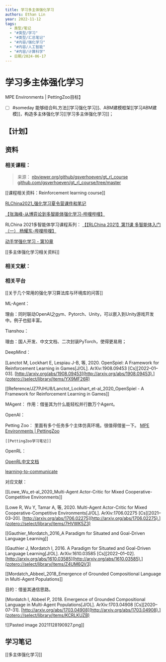 ```yaml
---
title: 学习多主体强化学习
authors: Ethan Lin
year: 2022-11-12
tags:
  - 类型/笔记
  - "#类型/学习"
  - "#类型/汇总笔记"
  - "#内容/强化学习"
  - "#内容/人工智能"
  - "#内容/计算科学"
  - 日期/2024-06-17
---
```



# 学习多主体强化学习



MPE Environments | PettingZoo目标】


- [ ] #someday 能够结合RL方法[[学习强化学习]]、ABM建模框架[[学习ABM建模]]，构造多主体强化学习[[学习多主体强化学习]]；

## 【计划】


## 资料




### 相关课程：


> 来源：
> [nbviewer.org/github/gsverhoeven/gt_rl_course](https://nbviewer.org/github/gsverhoeven/gt_rl_course)
> [github.com/gsverhoeven/gt_rl_course/tree/master](https://github.com/gsverhoeven/gt_rl_course/tree/master/)


[[课程相关资料：Reinforcement learning course]]



[RLChina2021_强化学习夏令营课件和笔记](file:///Users/ethan/Documents/CoreFiles/ReadingsFile/计算科学/多智能体强化学习/RLChina2021_强化学习夏令营课件和笔记)

[【张海峰-从博弈论到多智能体强化学习-哔哩哔哩】](https://b23.tv/xaOJcjE)


RLChina 2021多智能体学习课程系列：
[【【RLChina 2021】第11课 多智能体入门（一） 杨耀东-哔哩哔哩】](https://b23.tv/kcYpLVF) 


[动手学强化学习 - 第10章](https://hrl.boyuai.com/chapter/3/多主体强化学习入门)


[[多主体强化学习相关资料]]







### 相关文献：




### 相关平台


[[关于几个常用的强化学习算法库与环境库的问答]]

ML-Agent：

理由：同时联动OpenAI之gym、Pytorch、Unity，可以嵌入到Unity游戏开发中。例子也挺丰富。

Tianshou：

理由：国人开发、中文文档、二次封装PyTorch，使得更易用；

DeepMind：

[Lanctot M, Lockhart E, Lespiau J-B, 等, 2020. OpenSpiel: A Framework for Reinforcement Learning in Games[J/OL]. ArXiv:1908.09453 [Cs][2022–01–03]. [http://arxiv.org/abs/1908.09453](http://arxiv.org/abs/1908.09453).](zotero://select/library/items/YX9MF26R)

[[Reference/JZ7PJHU8/Lanctot_Lockhart_et-al_2020_OpenSpiel - A Framework for Reinforcement Learning in Games]]

MAgent：
作用：借鉴其为什么能轻松并行数万个Agent。

OpenAI：

Petting Zoo：
里面有多个任务多个主体仿真环境。很值得借鉴一下。
[MPE Environments | PettingZoo](https://github.com/Farama-Foundation/PettingZoo)

	[[PettingZoo学习笔记]]

OpenRL：

[OpenRL中文文档](https://openrl-docs.readthedocs.io/zh/latest/)


[learning-to-communicate](https://openai.com/blog/learning-to-communicate/)

对应文献：

[[Lowe_Wu_et-al_2020_Multi-Agent Actor-Critic for Mixed Cooperative-Competitive Environments]]

[Lowe R, Wu Y, Tamar A, 等, 2020. Multi-Agent Actor-Critic for Mixed Cooperative-Competitive Environments[J/OL]. ArXiv:1706.02275 [Cs][2021–03–20]. [http://arxiv.org/abs/1706.02275](http://arxiv.org/abs/1706.02275).](zotero://select/library/items/7HVWK5Z3)

[[Gauthier_Mordatch_2016_A Paradigm for Situated and Goal-Driven Language Learning]]

[Gauthier J, Mordatch I, 2016. A Paradigm for Situated and Goal-Driven Language Learning[J/OL]. ArXiv:1610.03585 [Cs][2022–01–02]. [http://arxiv.org/abs/1610.03585](http://arxiv.org/abs/1610.03585).](zotero://select/library/items/Z4UM6QV3)

[[Mordatch_Abbeel_2018_Emergence of Grounded Compositional Language in Multi-Agent Populations]]


目的：借鉴其通信思路。

[Mordatch I, Abbeel P, 2018. Emergence of Grounded Compositional Language in Multi-Agent Populations[J/OL]. ArXiv:1703.04908 [Cs][2020–07–31]. [http://arxiv.org/abs/1703.04908](http://arxiv.org/abs/1703.04908).](zotero://select/library/items/KCRLKUZB)

![[Pasted image 20211128190927.png]]






## 学习笔记

[[多主体强化学习]]
